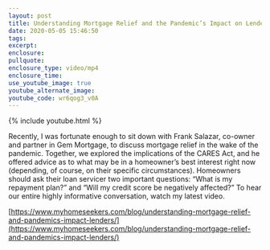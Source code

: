 ```yaml
---
layout: post
title: Understanding Mortgage Relief and the Pandemic’s Impact on Lenders
date: 2020-05-05 15:46:50
tags:
excerpt:
enclosure:
pullquote:
enclosure_type: video/mp4
enclosure_time:
use_youtube_image: true
youtube_alternate_image:
youtube_code: wr6qog3_v0A
---
```


{% include youtube.html %}

Recently, I was fortunate enough to sit down with Frank Salazar, co-owner and partner in Gem Mortgage, to discuss mortgage relief in the wake of the pandemic. Together, we explored the implications of the CARES Act, and he offered advice as to what may be in a homeowner’s best interest right now (depending, of course, on their specific circumstances). Homeowners should ask their loan servicer two important questions: “What is my repayment plan?” and “Will my credit score be negatively affected?” To hear our entire highly informative conversation, watch my latest video.

[https://www.myhomeseekers.com/blog/understanding-mortgage-relief-and-pandemics-impact-lenders/](https://www.myhomeseekers.com/blog/understanding-mortgage-relief-and-pandemics-impact-lenders/)